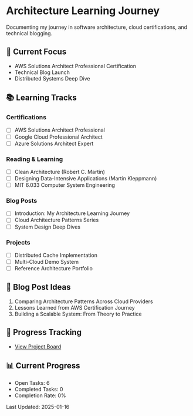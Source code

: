 # Architecture Learning Journey

Documenting my journey in software architecture, cloud certifications, and technical blogging.

## 🎯 Current Focus
- AWS Solutions Architect Professional Certification
- Technical Blog Launch
- Distributed Systems Deep Dive

## 📚 Learning Tracks

### Certifications
- [ ] AWS Solutions Architect Professional
- [ ] Google Cloud Professional Architect
- [ ] Azure Solutions Architect Expert

### Reading & Learning
- [ ] Clean Architecture (Robert C. Martin)
- [ ] Designing Data-Intensive Applications (Martin Kleppmann)
- [ ] MIT 6.033 Computer System Engineering

### Blog Posts
- [ ] Introduction: My Architecture Learning Journey
- [ ] Cloud Architecture Patterns Series
- [ ] System Design Deep Dives

### Projects
- [ ] Distributed Cache Implementation
- [ ] Multi-Cloud Demo System
- [ ] Reference Architecture Portfolio

## 📝 Blog Post Ideas
1. Comparing Architecture Patterns Across Cloud Providers
2. Lessons Learned from AWS Certification Journey
3. Building a Scalable System: From Theory to Practice

## 🚀 Progress Tracking
- [View Project Board](link-to-your-github-project)





## 📊 Current Progress
- Open Tasks: 6
- Completed Tasks: 0
- Completion Rate: 0%

Last Updated: 2025-01-16
